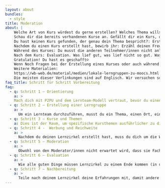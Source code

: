 ```yaml
---
layout: about
bundles:
  - style
title: Moderation
about: |
    Welche Art von Kurs würdest du gerne erstellen? Welches Thema willst du mit anderen teilen? 
    Schau dir die bereits vorhandenen Kurse an. Gefällt dir ein Kurs, dann melde dich gerne an (Hier erklären wir dir wie das geht).
    Du hast keinen Kurs gefunden, der genau dein Thema bespricht?: Erstell einen eigenen Kurs. Siehe Schritt-für-Schritt Anleitung.
    Nachdem du einen Kurs erstellt hast, bewirb ihr: Erzähl deinen Freund/innen davon, teile es auf Sozialen Medien oder bring einen Zettel mit deiner Veranstaltung in die Bibliothek.
    Während des Kurses: Du musst die anderen Teilnehmer/innen nicht anleiten. Ihr erarbeitet euch das Thema zusammen. Als Moderator/in organisierst du die Lerngruppe, achtest darauf, dass der Umgang höflich ist und stellst (falls möglich) Medien vor (Bücher, Internet links usw.)
    Nach dem Kurs: Evaluation. Was lief gut, was lief nicht so gut. Was willst du das nächste Mal besser machen?
    Gratulation! Du hast es geschafft☺
    Wenn Noch Fragen bei der Erstellung eines Kurses oder auch während eines laufenden Kurses entstehen, dann melde dich gerne bei uns: machwas@zlb.de
    Weitere Materialien:
    https://wb-web.de/material/medien/lokale-lerngruppen-zu-moocs.html
    Die meisten dieser Verlinkungen sind auf Englisch. Wir versuchen so viele Informationen wie möglich zu Übersetzen. Bei einigen Bereichen dauert das etwas länger als bei anderen. Bitte hab da ein wenig Geduld. Prinzipiell bieten wir auch regelmäßig Lernzirkel für zukünftige Moderator/innen an, schau hierzu einfach auf die Kurs Seite (P2PU Berlin) oder schreib uns jederzeit bei Fragen unter der Mail machwas@zlb.de an. Egal ob es eine Frage zu einer Quelle oder Beratung zum Aufbau eines Kurses ist, wir sind gerne für dich da.
faq_title: Schritt für Schritt Vorbereitung
faq:
  - q: Schritt 1 – Orientierung
    a: >
    Mach dich mit P2PU und dem Lernteam-Modell vertraut, bevor du einen Lernzirkel erstellst. Hier kannst du dich über die Geschichte der Lernteams informieren, in den FAQs  stöbern und dich in unserer virtuellen Vermittlergemeinschaft vorstellen. -> https://community.p2pu.org/c/learning-circles/orientation/44 
  - q: Schritt 2 – Erstellung einer Lerngruppe
    a: >
      Um ein Lernteam durchzuführen, musst du ein Thema, einen Ort, ein Datum und eine Uhrzeit für das Treffen wählen. Hier findest du eine Diskussion darüber, wie man einen guten Online-Kurs auswählt, eine Checkliste zur Vorbereitung auf Ihren Lernzirkel sowie Vorlagen und Methoden zur Durchführung von Bedarfsanalysen in der Gemeinde. Diese Vorlagen findest du hier ->
  - q: Schritt 3 – Kurse und Themen
    a: Dies ist der Raum, um spezifische Kursthemen ausführlicher zu diskutieren. Du hast eine großartige neue Ressource für Webdesign-Lernzirkel gefunden? Stell sie hier ein! Nicht zufrieden mit finanzierungsbezogenen Online-Kursen? Bitte um Hilfe, um etwas Besseres zu finden! Dieser Raum hilft der Gemeinschaft, neue und bessere Ressourcen zu finden und zu schaffen, um zukünftigen Lernzirkeln zum Erfolg zu verhelfen. -> https://community.p2pu.org/c/learning-circles/courses-and-topics/69
  - q: Schritt 4 -  Werbung und Reichweite
    a: >
      Nachdem du deinen Lernzirkel erstellt hast, muss du dich um die Werbung und die Öffentlichkeitsarbeit kümmern. Hier findest du Flyer-Vorlagen, Musterbotschaften zur Förderung deines Lernzirkels und Diskussionen mit anderen Moderatoren darüber, wie sie die Leute dazu bringen, sich zu zeigen. -> https://community.p2pu.org/c/learning-circles/promotion-and-outreach/46 
  - q: Schritt 5 – Moderation
    a: >
      Obwohl von den Moderator/innen nicht erwartet wird, dass sie Fachexperten sind, gibt es noch viel zu beachten. Hier findest du eine Vielzahl von Tipps für neue Vermittler/innen sowie Diskussionen über häufige Fragen wie "Was ist, wenn ich die Antwort auf eine Frage nicht weiß" und "Wie schaffe ich eine unterstützende Lernumgebung". Du findest auch Gruppenaktivitäten, die du in deinem Lernzirkel durchführen kannst. -> https://community.p2pu.org/c/learning-circles/facilitation/50 
  - q: Schritt 6 – Evaluation
    a: >
      Wie alle guten Dinge müssen Lernzirkel zu einem Ende kommen (in der Regel nach 6-8 Wochen). Hier kannst du über Reflexion, Bewertung, Zertifizierung und die weitere Unterstützung der Lernenden diskutieren. -> https://community.p2pu.org/c/learning-circles/reflection-and-wrap-up/51 
  - q: Schritt 7 – Nachbereitung
    a: >
      Teile nach deinem Lernzirkel deine Erfahrungen mit, damit andere von deiner Reise erfahren können. Ob du eine lustige Anekdote oder eine Doktorarbeit hast, wir wollen sie hören! -> https://community.p2pu.org/c/learning-circles/testimony/56      
---
```

